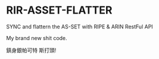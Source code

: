 # RIR-ASSET-FLATTER

SYNC and flattern the AS-SET with RIPE & ARIN RestFul API

My brand new shit code.

鎮身銀帕可特 斯打頭!